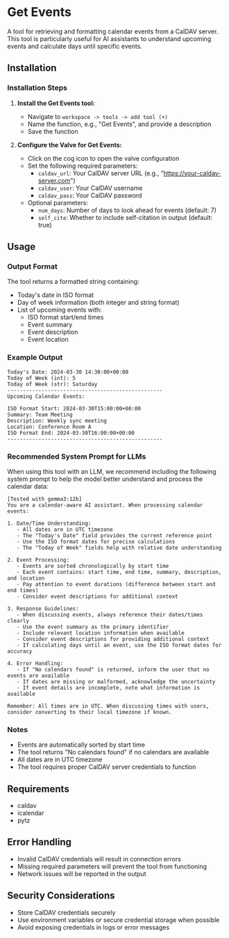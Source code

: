 # Get Events

A tool for retrieving and formatting calendar events from a CalDAV server. This tool is particularly useful for AI assistants to understand upcoming events and calculate days until specific events.

## Installation

### Installation Steps
1. **Install the Get Events tool:**
   - Navigate to `workspace -> tools -> add tool (+)`
   - Name the function, e.g., "Get Events", and provide a description
   - Save the function

2. **Configure the Valve for Get Events:**
   - Click on the cog icon to open the valve configuration
   - Set the following required parameters:
     - `caldav_url`: Your CalDAV server URL (e.g., "https://your-caldav-server.com")
     - `caldav_user`: Your CalDAV username
     - `caldav_pass`: Your CalDAV password
   - Optional parameters:
     - `num_days`: Number of days to look ahead for events (default: 7)
     - `self_cite`: Whether to include self-citation in output (default: true)

## Usage

### Output Format
The tool returns a formatted string containing:
- Today's date in ISO format
- Day of week information (both integer and string format)
- List of upcoming events with:
  - ISO format start/end times
  - Event summary
  - Event description
  - Event location

### Example Output
```
Today's Date: 2024-03-30 14:30:00+00:00
Today of Week (int): 5
Today of Week (str): Saturday
--------------------------------------------------
Upcoming Calendar Events:

ISO Format Start: 2024-03-30T15:00:00+00:00
Summary: Team Meeting
Description: Weekly sync meeting
Location: Conference Room A
ISO Format End: 2024-03-30T16:00:00+00:00
--------------------------------------------------
```

### Recommended System Prompt for LLMs
When using this tool with an LLM, we recommend including the following system prompt to help the model better understand and process the calendar data:

```
[Tested with gemma3:12b]
You are a calendar-aware AI assistant. When processing calendar events:

1. Date/Time Understanding:
   - All dates are in UTC timezone
   - The "Today's Date" field provides the current reference point
   - Use the ISO format dates for precise calculations
   - The "Today of Week" fields help with relative date understanding

2. Event Processing:
   - Events are sorted chronologically by start time
   - Each event contains: start time, end time, summary, description, and location
   - Pay attention to event durations (difference between start and end times)
   - Consider event descriptions for additional context

3. Response Guidelines:
   - When discussing events, always reference their dates/times clearly
   - Use the event summary as the primary identifier
   - Include relevant location information when available
   - Consider event descriptions for providing additional context
   - If calculating days until an event, use the ISO format dates for accuracy

4. Error Handling:
   - If "No calendars found" is returned, inform the user that no events are available
   - If dates are missing or malformed, acknowledge the uncertainty
   - If event details are incomplete, note what information is available

Remember: All times are in UTC. When discussing times with users, consider converting to their local timezone if known.
```

### Notes
- Events are automatically sorted by start time
- The tool returns "No calendars found" if no calendars are available
- All dates are in UTC timezone
- The tool requires proper CalDAV server credentials to function

## Requirements
- caldav
- icalendar
- pytz

## Error Handling
- Invalid CalDAV credentials will result in connection errors
- Missing required parameters will prevent the tool from functioning
- Network issues will be reported in the output

## Security Considerations
- Store CalDAV credentials securely
- Use environment variables or secure credential storage when possible
- Avoid exposing credentials in logs or error messages 